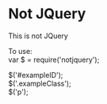 # Not JQuery
This is not JQuery

To use:<br>
var $ = require('notjquery');

$('#exampleID');<br>
$('.exampleClass');<br>
$('p');
